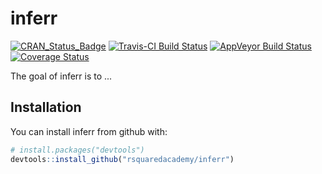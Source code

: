 
<!-- README.md is generated from README.Rmd. Please edit that file -->
inferr
======

[![CRAN\_Status\_Badge](http://www.r-pkg.org/badges/version/inferr)](https://cran.r-project.org/package=inferr) [![Travis-CI Build Status](https://travis-ci.org/rsquaredacademy/inferr.svg?branch=master)](https://travis-ci.org/rsquaredacademy/inferr) [![AppVeyor Build Status](https://ci.appveyor.com/api/projects/status/github/rsquaredacademy/inferr?branch=master&svg=true)](https://ci.appveyor.com/project/rsquaredacademy/inferr) [![Coverage Status](https://img.shields.io/codecov/c/github/rsquaredacademy/inferr/master.svg)](https://codecov.io/github/rsquaredacademy/inferr?branch=master)

The goal of inferr is to ...

Installation
------------

You can install inferr from github with:

``` r
# install.packages("devtools")
devtools::install_github("rsquaredacademy/inferr")
```
